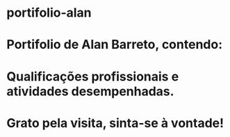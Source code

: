 # portifolio-alan

# Portifolio de Alan Barreto, contendo:
# Qualificações profissionais e atividades desempenhadas.
# Grato pela visita, sinta-se à vontade!

